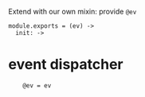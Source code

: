 Extend with our own mixin: provide `@ev`

    module.exports = (ev) ->
      init: ->

event dispatcher
================

        @ev = ev
